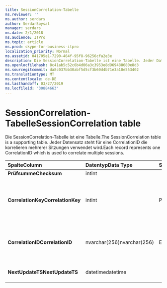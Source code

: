 ```yaml
---
title: SessionCorrelation-Tabelle
ms.reviewer: ''
ms.author: serdars
author: SerdarSoysal
manager: serdars
ms.date: 2/1/2018
ms.audience: ITPro
ms.topic: article
ms.prod: skype-for-business-itpro
localization_priority: Normal
ms.assetid: 041705e1-7290-464f-95f8-96256cfa2e3e
description: Die SessionCorrelation-Tabelle ist eine Tabelle. Jeder Datensatz steht für eine CorrelationID die korrelieren mehrerer Sitzungen verwendet wird.
ms.openlocfilehash: 8c41ab5c52c6b4d06a3c3953e8d969488680e8d3
ms.sourcegitcommit: da8c037bb30abf5d5cf3b60d4b71e3a10e553402
ms.translationtype: MT
ms.contentlocale: de-DE
ms.lasthandoff: 03/27/2019
ms.locfileid: "30884663"
---
```

# <a name="sessioncorrelation-table"></a><span data-ttu-id="a535e-104">SessionCorrelation-Tabelle</span><span class="sxs-lookup"><span data-stu-id="a535e-104">SessionCorrelation table</span></span>
 
<span data-ttu-id="a535e-105">Die SessionCorrelation-Tabelle ist eine Tabelle.</span><span class="sxs-lookup"><span data-stu-id="a535e-105">The SessionCorrelation table is a supporting table.</span></span> <span data-ttu-id="a535e-106">Jeder Datensatz steht für eine CorrelationID die korrelieren mehrerer Sitzungen verwendet wird.</span><span class="sxs-lookup"><span data-stu-id="a535e-106">Each record represents one CorrelationID which is used to correlate multiple sessions.</span></span> 
  
|<span data-ttu-id="a535e-107">**Spalte**</span><span class="sxs-lookup"><span data-stu-id="a535e-107">**Column**</span></span>|<span data-ttu-id="a535e-108">**Datentyp**</span><span class="sxs-lookup"><span data-stu-id="a535e-108">**Data Type**</span></span>|<span data-ttu-id="a535e-109">**Schlüssel/Index**</span><span class="sxs-lookup"><span data-stu-id="a535e-109">**Key/Index**</span></span>|<span data-ttu-id="a535e-110">**Details**</span><span class="sxs-lookup"><span data-stu-id="a535e-110">**Details**</span></span>|
|:-----|:-----|:-----|:-----|
|<span data-ttu-id="a535e-111">**Prüfsumme**</span><span class="sxs-lookup"><span data-stu-id="a535e-111">**Checksum**</span></span> <br/> |<span data-ttu-id="a535e-112">int</span><span class="sxs-lookup"><span data-stu-id="a535e-112">int</span></span>  <br/> |||
|<span data-ttu-id="a535e-113">**CorrelationKey**</span><span class="sxs-lookup"><span data-stu-id="a535e-113">**CorrelationKey**</span></span> <br/> |<span data-ttu-id="a535e-114">int</span><span class="sxs-lookup"><span data-stu-id="a535e-114">int</span></span>  <br/> |<span data-ttu-id="a535e-115">Primary</span><span class="sxs-lookup"><span data-stu-id="a535e-115">Primary</span></span>  <br/> |<span data-ttu-id="a535e-116">Eindeutige Zahl, identifiziert dieser A / V-Konferenzserver.</span><span class="sxs-lookup"><span data-stu-id="a535e-116">Unique number identifying this A/V Conferencing Server.</span></span>  <br/> |
|<span data-ttu-id="a535e-117">**CorrelationID**</span><span class="sxs-lookup"><span data-stu-id="a535e-117">**CorrelationID**</span></span> <br/> |<span data-ttu-id="a535e-118">nvarchar(256)</span><span class="sxs-lookup"><span data-stu-id="a535e-118">nvarchar(256)</span></span>  <br/> |<span data-ttu-id="a535e-119">Eindeutige</span><span class="sxs-lookup"><span data-stu-id="a535e-119">Unique</span></span>  <br/> |<span data-ttu-id="a535e-120">Korrelierte Sitzungen müssen dieselbe Korrelations-ID</span><span class="sxs-lookup"><span data-stu-id="a535e-120">Sessions that are correlated will have the same correlation ID.</span></span>  <br/> |
|<span data-ttu-id="a535e-121">**NextUpdateTS**</span><span class="sxs-lookup"><span data-stu-id="a535e-121">**NextUpdateTS**</span></span> <br/> |<span data-ttu-id="a535e-122">datetime</span><span class="sxs-lookup"><span data-stu-id="a535e-122">datetime</span></span>  <br/> | <br/> |<span data-ttu-id="a535e-123">Nur zur internen Verwendung.</span><span class="sxs-lookup"><span data-stu-id="a535e-123">For internal use only.</span></span>  <br/> |
   

